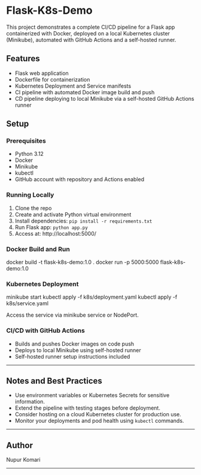# Flask-K8s-Demo

This project demonstrates a complete CI/CD pipeline for a Flask app containerized with Docker, deployed on a local Kubernetes cluster (Minikube), automated with GitHub Actions and a self-hosted runner.

## Features

- Flask web application
- Dockerfile for containerization
- Kubernetes Deployment and Service manifests
- CI pipeline with automated Docker image build and push
- CD pipeline deploying to local Minikube via a self-hosted GitHub Actions runner

## Setup

### Prerequisites

- Python 3.12
- Docker
- Minikube
- kubectl
- GitHub account with repository and Actions enabled

### Running Locally

1. Clone the repo
2. Create and activate Python virtual environment
3. Install dependencies: `pip install -r requirements.txt`
4. Run Flask app: `python app.py`
5. Access at: http://localhost:5000/

### Docker Build and Run

docker build -t flask-k8s-demo:1.0 .
docker run -p 5000:5000 flask-k8s-demo:1.0


### Kubernetes Deployment

minikube start
kubectl apply -f k8s/deployment.yaml
kubectl apply -f k8s/service.yaml


Access the service via minikube service or NodePort.

### CI/CD with GitHub Actions

- Builds and pushes Docker images on code push
- Deploys to local Minikube using self-hosted runner
- Self-hosted runner setup instructions included


---

## Notes and Best Practices

- Use environment variables or Kubernetes Secrets for sensitive information.
- Extend the pipeline with testing stages before deployment.
- Consider hosting on a cloud Kubernetes cluster for production use.
- Monitor your deployments and pod health using `kubectl` commands.

---

## Author

Nupur Komari

---

